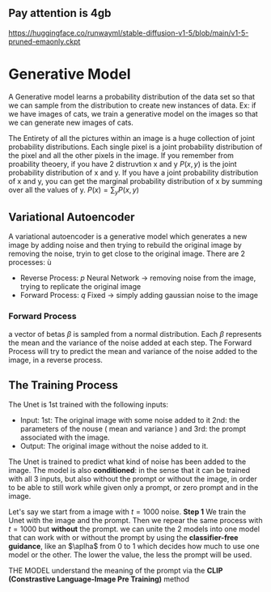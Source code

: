 ## Pay attention is 4gb 

https://huggingface.co/runwayml/stable-diffusion-v1-5/blob/main/v1-5-pruned-emaonly.ckpt

# Generative Model 

A Generative model learns a probability distribution of the data set so that we can sample from the distribution to create new instances of data. Ex: if we have images of cats, we train a generative model on the images so that we can generate new images of cats.

The Entirety of all the pictures within an image is a huge collection of joint probability distributions. Each single pixel is a joint probability distribution of the pixel and all the other pixels in the image.
If you remember from proability theoery, if you have 2 distruvtion x and y $P(x,y)$ is the joint probability distribution of x and y. If you have a joint probability distribution of x and y, you can get the marginal probability distribution of x by summing over all the values of y. $P(x) = \sum_y P(x,y)$

## Variational Autoencoder

A variational autoencoder is a generative model which generates a new image by adding noise and then trying to rebuild the original image by removing the noise, tryin to get close to the original image. There are 2 processes: ù

* Reverse Process: $p$ Neural Network -> removing noise from the image, trying to replicate the original image
* Forward Process: $q$ Fixed -> simply adding gaussian noise to the image

### Forward Process

a vector of betas $\beta$ is sampled from a normal distribution. Each $\beta$ represents the mean and the variance of the noise added at each step. The Forward Process will try to predict the mean and variance of the noise added to the image, in a reverse process. 



## The Training Process

The Unet is 1st trained with the following inputs: 

* Input: 1st: The original image with some noise added to it 2nd: the parameters of the nouse ( mean and variance ) and 3rd: the prompt associated with the image.
* Output: The original image without the noise added to it.

The Unet is trained to predict what kind of noise has been added to the image. The model is also **conditioned**: in the sense that it can be trained with all 3 inputs, but also without the prompt or without the image, in order to be able to still work while given only a prompt, or zero prompt and in the image.

Let's say we start from a image with $t=1000$ noise. **Step 1** We train the Unet with the image and the prompt. Then we repear the same process with $t=1000$ but **without** the prompt. we can unite the 2 models into one model that can work with or without the prompt by using the **classifier-free guidance**, like an $\aplha$ from 0 to 1 which decides how much to use one model or the other.  The lower the value, the less the prompt will be used. 

THE MODEL understand the meaning of the prompt via the **CLIP (Constrastive Language-Image Pre Training)** method